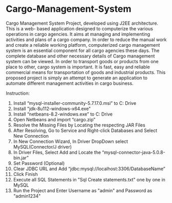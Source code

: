 # Cargo-Management-System
Cargo Management System Project, developed using J2EE architecture. This is a web- based application designed to computerize the various operations in cargo agencies. It aims at managing and implementing activities and plans of a cargo company. In order to reduce the manual work and create a reliable working platform, computerized cargo management system is an essential component for all cargo agencies these days. The complete database and other necessary details of Cargo management system can be viewed. In order to transport goods or products from one place to other, cargo system is important. It is fast, easy and reliable commercial means for transportation of goods and industrial products. This proposed project is simply an attempt to generate an application to automate different management activities in cargo business.

Instruction:

1. Install “mysql-installer-community-5.7.17.0.msi” to C: Drive
2. Install "jdk-8u112-windows-x64.exe"
3. Install “netbeans-8.2-windows.exe” to C: Drive
4. Open Netbeans and import “cargo.zip”
5. Resolve the Missing Files by Locating the respecting JAR Files
6. After Resolving, Go to Service and Right-click Databases and Select New Connection
7. In New Connection Wizard, In Driver DropDown select MySQL(Connector/J driver)
8. In Driver Files, Select Add and Locate the “mysql-connector-java-5.0.8-bin.jar”
9. Set Password (Optional)
10. Clear JDBC URL and Add “jdbc:mysql://localhost:3306/DatabaseName”
11. Click Finish
12. Execute all SQL Statements in "Sql Create statements.txt" one by one in MySQL 
13. Run the Project and Enter Username as "admin" and Password as "admin1234"
